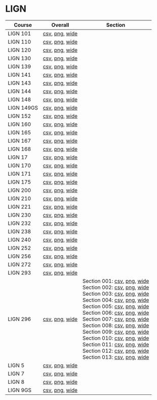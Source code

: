 # LIGN

| Course | Overall | Section |
| ------ | ------- | ------- |
| LIGN 101 | [csv](https://github.com/UCSD-Historical-Enrollment-Data/2024Fall/blob/main/overall/LIGN%20101.csv), [png](https://raw.githubusercontent.com/UCSD-Historical-Enrollment-Data/2024Fall/main/plot_overall/LIGN%20101.png), [wide](https://raw.githubusercontent.com/UCSD-Historical-Enrollment-Data/2024Fall/main/plot_overall_wide/LIGN%20101.png) |  |
| LIGN 110 | [csv](https://github.com/UCSD-Historical-Enrollment-Data/2024Fall/blob/main/overall/LIGN%20110.csv), [png](https://raw.githubusercontent.com/UCSD-Historical-Enrollment-Data/2024Fall/main/plot_overall/LIGN%20110.png), [wide](https://raw.githubusercontent.com/UCSD-Historical-Enrollment-Data/2024Fall/main/plot_overall_wide/LIGN%20110.png) |  |
| LIGN 120 | [csv](https://github.com/UCSD-Historical-Enrollment-Data/2024Fall/blob/main/overall/LIGN%20120.csv), [png](https://raw.githubusercontent.com/UCSD-Historical-Enrollment-Data/2024Fall/main/plot_overall/LIGN%20120.png), [wide](https://raw.githubusercontent.com/UCSD-Historical-Enrollment-Data/2024Fall/main/plot_overall_wide/LIGN%20120.png) |  |
| LIGN 130 | [csv](https://github.com/UCSD-Historical-Enrollment-Data/2024Fall/blob/main/overall/LIGN%20130.csv), [png](https://raw.githubusercontent.com/UCSD-Historical-Enrollment-Data/2024Fall/main/plot_overall/LIGN%20130.png), [wide](https://raw.githubusercontent.com/UCSD-Historical-Enrollment-Data/2024Fall/main/plot_overall_wide/LIGN%20130.png) |  |
| LIGN 139 | [csv](https://github.com/UCSD-Historical-Enrollment-Data/2024Fall/blob/main/overall/LIGN%20139.csv), [png](https://raw.githubusercontent.com/UCSD-Historical-Enrollment-Data/2024Fall/main/plot_overall/LIGN%20139.png), [wide](https://raw.githubusercontent.com/UCSD-Historical-Enrollment-Data/2024Fall/main/plot_overall_wide/LIGN%20139.png) |  |
| LIGN 141 | [csv](https://github.com/UCSD-Historical-Enrollment-Data/2024Fall/blob/main/overall/LIGN%20141.csv), [png](https://raw.githubusercontent.com/UCSD-Historical-Enrollment-Data/2024Fall/main/plot_overall/LIGN%20141.png), [wide](https://raw.githubusercontent.com/UCSD-Historical-Enrollment-Data/2024Fall/main/plot_overall_wide/LIGN%20141.png) |  |
| LIGN 143 | [csv](https://github.com/UCSD-Historical-Enrollment-Data/2024Fall/blob/main/overall/LIGN%20143.csv), [png](https://raw.githubusercontent.com/UCSD-Historical-Enrollment-Data/2024Fall/main/plot_overall/LIGN%20143.png), [wide](https://raw.githubusercontent.com/UCSD-Historical-Enrollment-Data/2024Fall/main/plot_overall_wide/LIGN%20143.png) |  |
| LIGN 144 | [csv](https://github.com/UCSD-Historical-Enrollment-Data/2024Fall/blob/main/overall/LIGN%20144.csv), [png](https://raw.githubusercontent.com/UCSD-Historical-Enrollment-Data/2024Fall/main/plot_overall/LIGN%20144.png), [wide](https://raw.githubusercontent.com/UCSD-Historical-Enrollment-Data/2024Fall/main/plot_overall_wide/LIGN%20144.png) |  |
| LIGN 148 | [csv](https://github.com/UCSD-Historical-Enrollment-Data/2024Fall/blob/main/overall/LIGN%20148.csv), [png](https://raw.githubusercontent.com/UCSD-Historical-Enrollment-Data/2024Fall/main/plot_overall/LIGN%20148.png), [wide](https://raw.githubusercontent.com/UCSD-Historical-Enrollment-Data/2024Fall/main/plot_overall_wide/LIGN%20148.png) |  |
| LIGN 149GS | [csv](https://github.com/UCSD-Historical-Enrollment-Data/2024Fall/blob/main/overall/LIGN%20149GS.csv), [png](https://raw.githubusercontent.com/UCSD-Historical-Enrollment-Data/2024Fall/main/plot_overall/LIGN%20149GS.png), [wide](https://raw.githubusercontent.com/UCSD-Historical-Enrollment-Data/2024Fall/main/plot_overall_wide/LIGN%20149GS.png) |  |
| LIGN 152 | [csv](https://github.com/UCSD-Historical-Enrollment-Data/2024Fall/blob/main/overall/LIGN%20152.csv), [png](https://raw.githubusercontent.com/UCSD-Historical-Enrollment-Data/2024Fall/main/plot_overall/LIGN%20152.png), [wide](https://raw.githubusercontent.com/UCSD-Historical-Enrollment-Data/2024Fall/main/plot_overall_wide/LIGN%20152.png) |  |
| LIGN 160 | [csv](https://github.com/UCSD-Historical-Enrollment-Data/2024Fall/blob/main/overall/LIGN%20160.csv), [png](https://raw.githubusercontent.com/UCSD-Historical-Enrollment-Data/2024Fall/main/plot_overall/LIGN%20160.png), [wide](https://raw.githubusercontent.com/UCSD-Historical-Enrollment-Data/2024Fall/main/plot_overall_wide/LIGN%20160.png) |  |
| LIGN 165 | [csv](https://github.com/UCSD-Historical-Enrollment-Data/2024Fall/blob/main/overall/LIGN%20165.csv), [png](https://raw.githubusercontent.com/UCSD-Historical-Enrollment-Data/2024Fall/main/plot_overall/LIGN%20165.png), [wide](https://raw.githubusercontent.com/UCSD-Historical-Enrollment-Data/2024Fall/main/plot_overall_wide/LIGN%20165.png) |  |
| LIGN 167 | [csv](https://github.com/UCSD-Historical-Enrollment-Data/2024Fall/blob/main/overall/LIGN%20167.csv), [png](https://raw.githubusercontent.com/UCSD-Historical-Enrollment-Data/2024Fall/main/plot_overall/LIGN%20167.png), [wide](https://raw.githubusercontent.com/UCSD-Historical-Enrollment-Data/2024Fall/main/plot_overall_wide/LIGN%20167.png) |  |
| LIGN 168 | [csv](https://github.com/UCSD-Historical-Enrollment-Data/2024Fall/blob/main/overall/LIGN%20168.csv), [png](https://raw.githubusercontent.com/UCSD-Historical-Enrollment-Data/2024Fall/main/plot_overall/LIGN%20168.png), [wide](https://raw.githubusercontent.com/UCSD-Historical-Enrollment-Data/2024Fall/main/plot_overall_wide/LIGN%20168.png) |  |
| LIGN 17 | [csv](https://github.com/UCSD-Historical-Enrollment-Data/2024Fall/blob/main/overall/LIGN%2017.csv), [png](https://raw.githubusercontent.com/UCSD-Historical-Enrollment-Data/2024Fall/main/plot_overall/LIGN%2017.png), [wide](https://raw.githubusercontent.com/UCSD-Historical-Enrollment-Data/2024Fall/main/plot_overall_wide/LIGN%2017.png) |  |
| LIGN 170 | [csv](https://github.com/UCSD-Historical-Enrollment-Data/2024Fall/blob/main/overall/LIGN%20170.csv), [png](https://raw.githubusercontent.com/UCSD-Historical-Enrollment-Data/2024Fall/main/plot_overall/LIGN%20170.png), [wide](https://raw.githubusercontent.com/UCSD-Historical-Enrollment-Data/2024Fall/main/plot_overall_wide/LIGN%20170.png) |  |
| LIGN 171 | [csv](https://github.com/UCSD-Historical-Enrollment-Data/2024Fall/blob/main/overall/LIGN%20171.csv), [png](https://raw.githubusercontent.com/UCSD-Historical-Enrollment-Data/2024Fall/main/plot_overall/LIGN%20171.png), [wide](https://raw.githubusercontent.com/UCSD-Historical-Enrollment-Data/2024Fall/main/plot_overall_wide/LIGN%20171.png) |  |
| LIGN 175 | [csv](https://github.com/UCSD-Historical-Enrollment-Data/2024Fall/blob/main/overall/LIGN%20175.csv), [png](https://raw.githubusercontent.com/UCSD-Historical-Enrollment-Data/2024Fall/main/plot_overall/LIGN%20175.png), [wide](https://raw.githubusercontent.com/UCSD-Historical-Enrollment-Data/2024Fall/main/plot_overall_wide/LIGN%20175.png) |  |
| LIGN 200 | [csv](https://github.com/UCSD-Historical-Enrollment-Data/2024Fall/blob/main/overall/LIGN%20200.csv), [png](https://raw.githubusercontent.com/UCSD-Historical-Enrollment-Data/2024Fall/main/plot_overall/LIGN%20200.png), [wide](https://raw.githubusercontent.com/UCSD-Historical-Enrollment-Data/2024Fall/main/plot_overall_wide/LIGN%20200.png) |  |
| LIGN 210 | [csv](https://github.com/UCSD-Historical-Enrollment-Data/2024Fall/blob/main/overall/LIGN%20210.csv), [png](https://raw.githubusercontent.com/UCSD-Historical-Enrollment-Data/2024Fall/main/plot_overall/LIGN%20210.png), [wide](https://raw.githubusercontent.com/UCSD-Historical-Enrollment-Data/2024Fall/main/plot_overall_wide/LIGN%20210.png) |  |
| LIGN 221 | [csv](https://github.com/UCSD-Historical-Enrollment-Data/2024Fall/blob/main/overall/LIGN%20221.csv), [png](https://raw.githubusercontent.com/UCSD-Historical-Enrollment-Data/2024Fall/main/plot_overall/LIGN%20221.png), [wide](https://raw.githubusercontent.com/UCSD-Historical-Enrollment-Data/2024Fall/main/plot_overall_wide/LIGN%20221.png) |  |
| LIGN 230 | [csv](https://github.com/UCSD-Historical-Enrollment-Data/2024Fall/blob/main/overall/LIGN%20230.csv), [png](https://raw.githubusercontent.com/UCSD-Historical-Enrollment-Data/2024Fall/main/plot_overall/LIGN%20230.png), [wide](https://raw.githubusercontent.com/UCSD-Historical-Enrollment-Data/2024Fall/main/plot_overall_wide/LIGN%20230.png) |  |
| LIGN 232 | [csv](https://github.com/UCSD-Historical-Enrollment-Data/2024Fall/blob/main/overall/LIGN%20232.csv), [png](https://raw.githubusercontent.com/UCSD-Historical-Enrollment-Data/2024Fall/main/plot_overall/LIGN%20232.png), [wide](https://raw.githubusercontent.com/UCSD-Historical-Enrollment-Data/2024Fall/main/plot_overall_wide/LIGN%20232.png) |  |
| LIGN 238 | [csv](https://github.com/UCSD-Historical-Enrollment-Data/2024Fall/blob/main/overall/LIGN%20238.csv), [png](https://raw.githubusercontent.com/UCSD-Historical-Enrollment-Data/2024Fall/main/plot_overall/LIGN%20238.png), [wide](https://raw.githubusercontent.com/UCSD-Historical-Enrollment-Data/2024Fall/main/plot_overall_wide/LIGN%20238.png) |  |
| LIGN 240 | [csv](https://github.com/UCSD-Historical-Enrollment-Data/2024Fall/blob/main/overall/LIGN%20240.csv), [png](https://raw.githubusercontent.com/UCSD-Historical-Enrollment-Data/2024Fall/main/plot_overall/LIGN%20240.png), [wide](https://raw.githubusercontent.com/UCSD-Historical-Enrollment-Data/2024Fall/main/plot_overall_wide/LIGN%20240.png) |  |
| LIGN 252 | [csv](https://github.com/UCSD-Historical-Enrollment-Data/2024Fall/blob/main/overall/LIGN%20252.csv), [png](https://raw.githubusercontent.com/UCSD-Historical-Enrollment-Data/2024Fall/main/plot_overall/LIGN%20252.png), [wide](https://raw.githubusercontent.com/UCSD-Historical-Enrollment-Data/2024Fall/main/plot_overall_wide/LIGN%20252.png) |  |
| LIGN 256 | [csv](https://github.com/UCSD-Historical-Enrollment-Data/2024Fall/blob/main/overall/LIGN%20256.csv), [png](https://raw.githubusercontent.com/UCSD-Historical-Enrollment-Data/2024Fall/main/plot_overall/LIGN%20256.png), [wide](https://raw.githubusercontent.com/UCSD-Historical-Enrollment-Data/2024Fall/main/plot_overall_wide/LIGN%20256.png) |  |
| LIGN 272 | [csv](https://github.com/UCSD-Historical-Enrollment-Data/2024Fall/blob/main/overall/LIGN%20272.csv), [png](https://raw.githubusercontent.com/UCSD-Historical-Enrollment-Data/2024Fall/main/plot_overall/LIGN%20272.png), [wide](https://raw.githubusercontent.com/UCSD-Historical-Enrollment-Data/2024Fall/main/plot_overall_wide/LIGN%20272.png) |  |
| LIGN 293 | [csv](https://github.com/UCSD-Historical-Enrollment-Data/2024Fall/blob/main/overall/LIGN%20293.csv), [png](https://raw.githubusercontent.com/UCSD-Historical-Enrollment-Data/2024Fall/main/plot_overall/LIGN%20293.png), [wide](https://raw.githubusercontent.com/UCSD-Historical-Enrollment-Data/2024Fall/main/plot_overall_wide/LIGN%20293.png) |  |
| LIGN 296 | [csv](https://github.com/UCSD-Historical-Enrollment-Data/2024Fall/blob/main/overall/LIGN%20296.csv), [png](https://raw.githubusercontent.com/UCSD-Historical-Enrollment-Data/2024Fall/main/plot_overall/LIGN%20296.png), [wide](https://raw.githubusercontent.com/UCSD-Historical-Enrollment-Data/2024Fall/main/plot_overall_wide/LIGN%20296.png) | Section 001: [csv](https://github.com/UCSD-Historical-Enrollment-Data/2024Fall/blob/main/section/LIGN%20296_001.csv), [png](https://raw.githubusercontent.com/UCSD-Historical-Enrollment-Data/2024Fall/main/plot_section/LIGN%20296_001.png), [wide](https://raw.githubusercontent.com/UCSD-Historical-Enrollment-Data/2024Fall/main/plot_section_wide/LIGN%20296_001.png)<br>Section 002: [csv](https://github.com/UCSD-Historical-Enrollment-Data/2024Fall/blob/main/section/LIGN%20296_002.csv), [png](https://raw.githubusercontent.com/UCSD-Historical-Enrollment-Data/2024Fall/main/plot_section/LIGN%20296_002.png), [wide](https://raw.githubusercontent.com/UCSD-Historical-Enrollment-Data/2024Fall/main/plot_section_wide/LIGN%20296_002.png)<br>Section 003: [csv](https://github.com/UCSD-Historical-Enrollment-Data/2024Fall/blob/main/section/LIGN%20296_003.csv), [png](https://raw.githubusercontent.com/UCSD-Historical-Enrollment-Data/2024Fall/main/plot_section/LIGN%20296_003.png), [wide](https://raw.githubusercontent.com/UCSD-Historical-Enrollment-Data/2024Fall/main/plot_section_wide/LIGN%20296_003.png)<br>Section 004: [csv](https://github.com/UCSD-Historical-Enrollment-Data/2024Fall/blob/main/section/LIGN%20296_004.csv), [png](https://raw.githubusercontent.com/UCSD-Historical-Enrollment-Data/2024Fall/main/plot_section/LIGN%20296_004.png), [wide](https://raw.githubusercontent.com/UCSD-Historical-Enrollment-Data/2024Fall/main/plot_section_wide/LIGN%20296_004.png)<br>Section 005: [csv](https://github.com/UCSD-Historical-Enrollment-Data/2024Fall/blob/main/section/LIGN%20296_005.csv), [png](https://raw.githubusercontent.com/UCSD-Historical-Enrollment-Data/2024Fall/main/plot_section/LIGN%20296_005.png), [wide](https://raw.githubusercontent.com/UCSD-Historical-Enrollment-Data/2024Fall/main/plot_section_wide/LIGN%20296_005.png)<br>Section 006: [csv](https://github.com/UCSD-Historical-Enrollment-Data/2024Fall/blob/main/section/LIGN%20296_006.csv), [png](https://raw.githubusercontent.com/UCSD-Historical-Enrollment-Data/2024Fall/main/plot_section/LIGN%20296_006.png), [wide](https://raw.githubusercontent.com/UCSD-Historical-Enrollment-Data/2024Fall/main/plot_section_wide/LIGN%20296_006.png)<br>Section 007: [csv](https://github.com/UCSD-Historical-Enrollment-Data/2024Fall/blob/main/section/LIGN%20296_007.csv), [png](https://raw.githubusercontent.com/UCSD-Historical-Enrollment-Data/2024Fall/main/plot_section/LIGN%20296_007.png), [wide](https://raw.githubusercontent.com/UCSD-Historical-Enrollment-Data/2024Fall/main/plot_section_wide/LIGN%20296_007.png)<br>Section 008: [csv](https://github.com/UCSD-Historical-Enrollment-Data/2024Fall/blob/main/section/LIGN%20296_008.csv), [png](https://raw.githubusercontent.com/UCSD-Historical-Enrollment-Data/2024Fall/main/plot_section/LIGN%20296_008.png), [wide](https://raw.githubusercontent.com/UCSD-Historical-Enrollment-Data/2024Fall/main/plot_section_wide/LIGN%20296_008.png)<br>Section 009: [csv](https://github.com/UCSD-Historical-Enrollment-Data/2024Fall/blob/main/section/LIGN%20296_009.csv), [png](https://raw.githubusercontent.com/UCSD-Historical-Enrollment-Data/2024Fall/main/plot_section/LIGN%20296_009.png), [wide](https://raw.githubusercontent.com/UCSD-Historical-Enrollment-Data/2024Fall/main/plot_section_wide/LIGN%20296_009.png)<br>Section 010: [csv](https://github.com/UCSD-Historical-Enrollment-Data/2024Fall/blob/main/section/LIGN%20296_010.csv), [png](https://raw.githubusercontent.com/UCSD-Historical-Enrollment-Data/2024Fall/main/plot_section/LIGN%20296_010.png), [wide](https://raw.githubusercontent.com/UCSD-Historical-Enrollment-Data/2024Fall/main/plot_section_wide/LIGN%20296_010.png)<br>Section 011: [csv](https://github.com/UCSD-Historical-Enrollment-Data/2024Fall/blob/main/section/LIGN%20296_011.csv), [png](https://raw.githubusercontent.com/UCSD-Historical-Enrollment-Data/2024Fall/main/plot_section/LIGN%20296_011.png), [wide](https://raw.githubusercontent.com/UCSD-Historical-Enrollment-Data/2024Fall/main/plot_section_wide/LIGN%20296_011.png)<br>Section 012: [csv](https://github.com/UCSD-Historical-Enrollment-Data/2024Fall/blob/main/section/LIGN%20296_012.csv), [png](https://raw.githubusercontent.com/UCSD-Historical-Enrollment-Data/2024Fall/main/plot_section/LIGN%20296_012.png), [wide](https://raw.githubusercontent.com/UCSD-Historical-Enrollment-Data/2024Fall/main/plot_section_wide/LIGN%20296_012.png)<br>Section 013: [csv](https://github.com/UCSD-Historical-Enrollment-Data/2024Fall/blob/main/section/LIGN%20296_013.csv), [png](https://raw.githubusercontent.com/UCSD-Historical-Enrollment-Data/2024Fall/main/plot_section/LIGN%20296_013.png), [wide](https://raw.githubusercontent.com/UCSD-Historical-Enrollment-Data/2024Fall/main/plot_section_wide/LIGN%20296_013.png) |
| LIGN 5 | [csv](https://github.com/UCSD-Historical-Enrollment-Data/2024Fall/blob/main/overall/LIGN%205.csv), [png](https://raw.githubusercontent.com/UCSD-Historical-Enrollment-Data/2024Fall/main/plot_overall/LIGN%205.png), [wide](https://raw.githubusercontent.com/UCSD-Historical-Enrollment-Data/2024Fall/main/plot_overall_wide/LIGN%205.png) |  |
| LIGN 7 | [csv](https://github.com/UCSD-Historical-Enrollment-Data/2024Fall/blob/main/overall/LIGN%207.csv), [png](https://raw.githubusercontent.com/UCSD-Historical-Enrollment-Data/2024Fall/main/plot_overall/LIGN%207.png), [wide](https://raw.githubusercontent.com/UCSD-Historical-Enrollment-Data/2024Fall/main/plot_overall_wide/LIGN%207.png) |  |
| LIGN 8 | [csv](https://github.com/UCSD-Historical-Enrollment-Data/2024Fall/blob/main/overall/LIGN%208.csv), [png](https://raw.githubusercontent.com/UCSD-Historical-Enrollment-Data/2024Fall/main/plot_overall/LIGN%208.png), [wide](https://raw.githubusercontent.com/UCSD-Historical-Enrollment-Data/2024Fall/main/plot_overall_wide/LIGN%208.png) |  |
| LIGN 9GS | [csv](https://github.com/UCSD-Historical-Enrollment-Data/2024Fall/blob/main/overall/LIGN%209GS.csv), [png](https://raw.githubusercontent.com/UCSD-Historical-Enrollment-Data/2024Fall/main/plot_overall/LIGN%209GS.png), [wide](https://raw.githubusercontent.com/UCSD-Historical-Enrollment-Data/2024Fall/main/plot_overall_wide/LIGN%209GS.png) |  |
